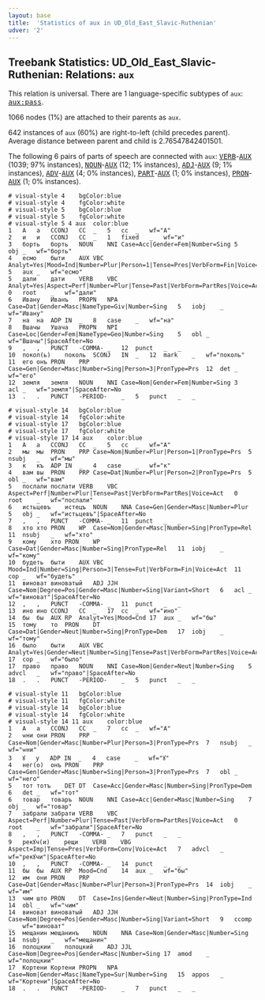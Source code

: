 ```yaml
---
layout: base
title:  'Statistics of aux in UD_Old_East_Slavic-Ruthenian'
udver: '2'
---
```


## Treebank Statistics: UD_Old_East_Slavic-Ruthenian: Relations: `aux`

This relation is universal.
There are 1 language-specific subtypes of `aux`: <tt><a href="orv_ruthenian-dep-aux-pass.html">aux:pass</a></tt>.

1066 nodes (1%) are attached to their parents as `aux`.

642 instances of `aux` (60%) are right-to-left (child precedes parent).
Average distance between parent and child is 2.76547842401501.

The following 6 pairs of parts of speech are connected with `aux`: <tt><a href="orv_ruthenian-pos-VERB.html">VERB</a></tt>-<tt><a href="orv_ruthenian-pos-AUX.html">AUX</a></tt> (1039; 97% instances), <tt><a href="orv_ruthenian-pos-NOUN.html">NOUN</a></tt>-<tt><a href="orv_ruthenian-pos-AUX.html">AUX</a></tt> (12; 1% instances), <tt><a href="orv_ruthenian-pos-ADJ.html">ADJ</a></tt>-<tt><a href="orv_ruthenian-pos-AUX.html">AUX</a></tt> (9; 1% instances), <tt><a href="orv_ruthenian-pos-ADV.html">ADV</a></tt>-<tt><a href="orv_ruthenian-pos-AUX.html">AUX</a></tt> (4; 0% instances), <tt><a href="orv_ruthenian-pos-PART.html">PART</a></tt>-<tt><a href="orv_ruthenian-pos-AUX.html">AUX</a></tt> (1; 0% instances), <tt><a href="orv_ruthenian-pos-PRON.html">PRON</a></tt>-<tt><a href="orv_ruthenian-pos-AUX.html">AUX</a></tt> (1; 0% instances).


~~~ conllu
# visual-style 4	bgColor:blue
# visual-style 4	fgColor:white
# visual-style 5	bgColor:blue
# visual-style 5	fgColor:white
# visual-style 5 4 aux	color:blue
1	А	а	CCONJ	СС	_	5	cc	_	wf="А"
2	и	и	CCONJ	СС	_	1	fixed	_	wf="и"
3	борть	борть	NOUN	NNI	Case=Acc|Gender=Fem|Number=Sing	5	obj	_	wf="борть"
4	есмо	быти	AUX	VBC	Analyt=Yes|Mood=Ind|Number=Plur|Person=1|Tense=Pres|VerbForm=Fin|Voice=Act	5	aux	_	wf="есмо"
5	дали	дати	VERB	VBC	Analyt=Yes|Aspect=Perf|Number=Plur|Tense=Past|VerbForm=PartRes|Voice=Act	0	root	_	wf="дали"
6	Ивану	Иванъ	PROPN	NPA	Case=Dat|Gender=Masc|NameType=Giv|Number=Sing	5	iobj	_	wf="Ивану"
7	на	на	ADP	IN	_	8	case	_	wf="на"
8	Вшачы	Ушача	PROPN	NPI	Case=Loc|Gender=Fem|NameType=Geo|Number=Sing	5	obl	_	wf="Вшачы"|SpaceAfter=No
9	,	,	PUNCT	-COMMA-	_	12	punct	_	_
10	покол(ь)	поколь	SCONJ	IN	_	12	mark	_	wf="поколь"
11	его	онъ	PRON	PRP	Case=Gen|Gender=Masc|Number=Sing|Person=3|PronType=Prs	12	det	_	wf="его"
12	земля	земля	NOUN	NNI	Case=Nom|Gender=Fem|Number=Sing	3	acl	_	wf="земля"|SpaceAfter=No
13	.	.	PUNCT	-PERIOD-	_	5	punct	_	_

~~~


~~~ conllu
# visual-style 14	bgColor:blue
# visual-style 14	fgColor:white
# visual-style 17	bgColor:blue
# visual-style 17	fgColor:white
# visual-style 17 14 aux	color:blue
1	А	а	CCONJ	СС	_	5	cc	_	wf="А"
2	мы	мы	PRON	PRP	Case=Nom|Number=Plur|Person=1|PronType=Prs	5	nsubj	_	wf="мы"
3	к	къ	ADP	IN	_	4	case	_	wf="к"
4	вам	вы	PRON	PRP	Case=Dat|Number=Plur|Person=2|PronType=Prs	5	obl	_	wf="вам"
5	послали	послати	VERB	VBC	Aspect=Perf|Number=Plur|Tense=Past|VerbForm=PartRes|Voice=Act	0	root	_	wf="послали"
6	истьцевъ	истецъ	NOUN	NNA	Case=Gen|Gender=Masc|Number=Plur	5	obj	_	wf="истьцевъ"|SpaceAfter=No
7	,	,	PUNCT	-COMMA-	_	11	punct	_	_
8	хто	хто	PRON	WP	Case=Nom|Gender=Masc|Number=Sing|PronType=Rel	11	nsubj	_	wf="хто"
9	кому	хто	PRON	WP	Case=Dat|Gender=Masc|Number=Sing|PronType=Rel	11	iobj	_	wf="кому"
10	будеть	быти	AUX	VBC	Mood=Ind|Number=Sing|Person=3|Tense=Fut|VerbForm=Fin|Voice=Act	11	cop	_	wf="будеть"
11	виноват	виноватый	ADJ	JJH	Case=Nom|Degree=Pos|Gender=Masc|Number=Sing|Variant=Short	6	acl	_	wf="виноват"|SpaceAfter=No
12	,	,	PUNCT	-COMMA-	_	11	punct	_	_
13	ино	ино	CCONJ	СС	_	17	cc	_	wf="ино"
14	бы	бы	AUX	RP	Analyt=Yes|Mood=Cnd	17	aux	_	wf="бы"
15	тому	то	PRON	DT	Case=Dat|Gender=Neut|Number=Sing|PronType=Dem	17	iobj	_	wf="тому"
16	было	быти	AUX	VBC	Analyt=Yes|Gender=Neut|Number=Sing|Tense=Past|VerbForm=PartRes|Voice=Act	17	cop	_	wf="было"
17	право	право	NOUN	NNI	Case=Nom|Gender=Neut|Number=Sing	5	advcl	_	wf="право"|SpaceAfter=No
18	.	.	PUNCT	-PERIOD-	_	5	punct	_	_

~~~


~~~ conllu
# visual-style 11	bgColor:blue
# visual-style 11	fgColor:white
# visual-style 14	bgColor:blue
# visual-style 14	fgColor:white
# visual-style 14 11 aux	color:blue
1	А	а	CCONJ	СС	_	7	cc	_	wf="А"
2	ѡни	они	PRON	PRP	Case=Nom|Gender=Masc|Number=Plur|Person=3|PronType=Prs	7	nsubj	_	wf="ѡни"
3	ꙋ	у	ADP	IN	_	4	case	_	wf="ꙋ"
4	нег(о)	онъ	PRON	PRP	Case=Gen|Gender=Masc|Number=Sing|Person=3|PronType=Prs	7	obl	_	wf="него"
5	тот	тотъ	DET	DT	Case=Acc|Gender=Masc|Number=Sing|PronType=Dem	6	det	_	wf="тот"
6	товар	товаръ	NOUN	NNI	Case=Acc|Gender=Masc|Number=Sing	7	obj	_	wf="товар"
7	забрали	забрати	VERB	VBC	Aspect=Perf|Number=Plur|Tense=Past|VerbForm=PartRes|Voice=Act	0	root	_	wf="забрали"|SpaceAfter=No
8	,	,	PUNCT	-COMMA-	_	7	punct	_	_
9	рекꙋч(и)	рещи	VERB	VBG	Aspect=Imp|Tense=Pres|VerbForm=Conv|Voice=Act	7	advcl	_	wf="рекꙋчи"|SpaceAfter=No
10	,	,	PUNCT	-COMMA-	_	14	punct	_	_
11	бы	бы	AUX	RP	Mood=Cnd	14	aux	_	wf="бы"
12	им	они	PRON	PRP	Case=Dat|Gender=Masc|Number=Plur|Person=3|PronType=Prs	14	iobj	_	wf="им"
13	чим	што	PRON	DT	Case=Ins|Gender=Neut|Number=Sing|PronType=Ind	14	obl	_	wf="чим"
14	виноват	виноватый	ADJ	JJH	Case=Nom|Degree=Pos|Gender=Masc|Number=Sing|Variant=Short	9	ccomp	_	wf="виноват"
15	мещанин	мещанинъ	NOUN	NNA	Case=Nom|Gender=Masc|Number=Sing	14	nsubj	_	wf="мещанин"
16	полоцкии	полоцкий	ADJ	JJL	Case=Nom|Degree=Pos|Gender=Masc|Number=Sing	17	amod	_	wf="полоцкии"
17	Кортени	Кортени	PROPN	NPA	Case=Nom|Gender=Masc|NameType=Sur|Number=Sing	15	appos	_	wf="Кортени"|SpaceAfter=No
18	.	.	PUNCT	-PERIOD-	_	7	punct	_	_

~~~


